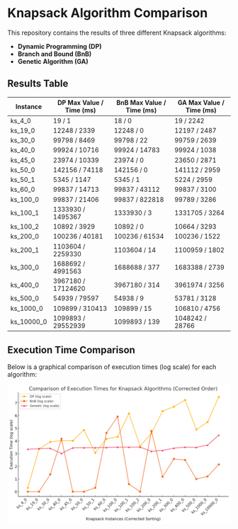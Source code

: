 # Knapsack Algorithm Comparison

This repository contains the results of three different Knapsack algorithms:
- **Dynamic Programming (DP)**
- **Branch and Bound (BnB)**
- **Genetic Algorithm (GA)**

## Results Table

| Instance   | DP Max Value / Time (ms) | BnB Max Value / Time (ms) | GA Max Value / Time (ms) |
|------------|-------------------------|---------------------------|-------------------------|
| ks_4_0     | 19 / 1                  | 18 / 0                    | 19 / 2242               |
| ks_19_0    | 12248 / 2339            | 12248 / 0                 | 12197 / 2487            |
| ks_30_0    | 99798 / 8469            | 99798 / 22                | 99759 / 2639            |
| ks_40_0    | 99924 / 10716           | 99924 / 14783             | 99924 / 1038            |
| ks_45_0    | 23974 / 10339           | 23974 / 0                 | 23650 / 2871            |
| ks_50_0    | 142156 / 74118          | 142156 / 0                | 141112 / 2959           |
| ks_50_1    | 5345 / 1147             | 5345 / 1                  | 5224 / 2959             |
| ks_60_0    | 99837 / 14713           | 99837 / 43112             | 99837 / 3100            |
| ks_100_0   | 99837 / 21406           | 99837 / 822818            | 99789 / 3286            |
| ks_100_1   | 1333930 / 1495367       | 1333930 / 3               | 1331705 / 3264          |
| ks_100_2   | 10892 / 3929            | 10892 / 0                 | 10664 / 3293            |
| ks_200_0   | 100236 / 40181          | 100236 / 61534            | 100236 / 1522           |
| ks_200_1   | 1103604 / 2259330       | 1103604 / 14              | 1100959 / 1802          |
| ks_300_0   | 1688692 / 4991563       | 1688688 / 377             | 1683388 / 2739          |
| ks_400_0   | 3967180 / 17124620      | 3967180 / 314             | 3961974 / 3256          |
| ks_500_0   | 54939 / 79597           | 54938 / 9                 | 53781 / 3128            |
| ks_1000_0  | 109899 / 310413         | 109899 / 15               | 106810 / 4756           |
| ks_10000_0 | 1099893 / 29552939      | 1099893 / 139             | 1048242 / 28766         |

## Execution Time Comparison

Below is a graphical comparison of execution times (log scale) for each algorithm:

![Time Comparison](https://github.com/Timskvor/Knapsack-algorithm/blob/main/Knapsack_Time_Comparison)

